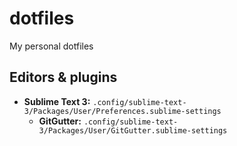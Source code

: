 # dotfiles
My personal dotfiles

## Editors & plugins
* __Sublime Text 3:__ `.config/sublime-text-3/Packages/User/Preferences.sublime-settings`
  * __GitGutter:__ `.config/sublime-text-3/Packages/User/GitGutter.sublime-settings`
